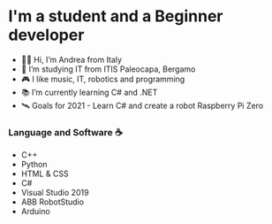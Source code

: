 <h1>I'm a student and a Beginner developer</h1>
<ul>
  <li>👋🏻 Hi, I’m Andrea from Italy</li>
  <li>🏫 I’m studying IT from ITIS Paleocapa, Bergamo</li>
  <li>🎮 I like music, IT, robotics and programming</li>
  <li>📚 I’m currently learning C# and .NET</li>
  <li>🛰️ Goals for 2021 - Learn C# and create a robot Raspberry Pi Zero</li> 
</ul>

<h3>Language and Software ☕</h3>
<ul>
  <li>C++</li>
  <li>Python</li>
  <li>HTML & CSS</li>
  <li>C#</li>
  <li>Visual Studio 2019</li>
  <li>ABB RobotStudio</li>
  <li>Arduino</li>
</ul>
